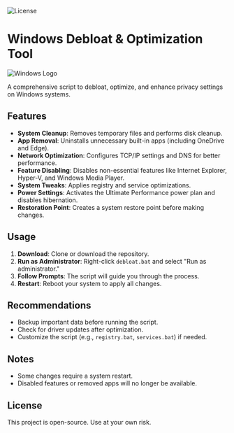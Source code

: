 ![License](https://badgen.net/github/license/JonathanFerraz/debloat-windows)

# Windows Debloat & Optimization Tool

![Windows Logo](https://img.icons8.com/color/96/000000/windows-10.png)

A comprehensive script to debloat, optimize, and enhance privacy settings on Windows systems.

## Features

- **System Cleanup**: Removes temporary files and performs disk cleanup.
- **App Removal**: Uninstalls unnecessary built-in apps (including OneDrive and Edge).
- **Network Optimization**: Configures TCP/IP settings and DNS for better performance.
- **Feature Disabling**: Disables non-essential features like Internet Explorer, Hyper-V, and Windows Media Player.
- **System Tweaks**: Applies registry and service optimizations.
- **Power Settings**: Activates the Ultimate Performance power plan and disables hibernation.
- **Restoration Point**: Creates a system restore point before making changes.

## Usage

1. **Download**: Clone or download the repository.
2. **Run as Administrator**: Right-click `debloat.bat` and select "Run as administrator."
3. **Follow Prompts**: The script will guide you through the process.
4. **Restart**: Reboot your system to apply all changes.

## Recommendations

- Backup important data before running the script.
- Check for driver updates after optimization.
- Customize the script (e.g., `registry.bat`, `services.bat`) if needed.

## Notes

- Some changes require a system restart.
- Disabled features or removed apps will no longer be available.

## License

This project is open-source. Use at your own risk.

